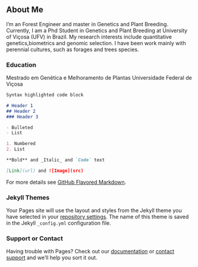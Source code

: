 ## About Me

I’m an Forest Engineer and master in Genetics and Plant Breeding. Currently, I am a Phd Student in Genetics and Plant Breeding at University of Viçosa (UFV) in Brazil. My research interests include quantitative genetics,biometrics and genomic selection. I have been work mainly with perennial cultures, such as forages and trees species. 

### Education

Mestrado em Genética e Melhoramento de Plantas
Universidade Federal de Viçosa

```markdown
Syntax highlighted code block

# Header 1
## Header 2
### Header 3

- Bulleted
- List

1. Numbered
2. List

**Bold** and _Italic_ and `Code` text

[Link](url) and ![Image](src)
```

For more details see [GitHub Flavored Markdown](https://guides.github.com/features/mastering-markdown/).

### Jekyll Themes

Your Pages site will use the layout and styles from the Jekyll theme you have selected in your [repository settings](https://github.com/filipe-manoel/me/settings). The name of this theme is saved in the Jekyll `_config.yml` configuration file.

### Support or Contact

Having trouble with Pages? Check out our [documentation](https://help.github.com/categories/github-pages-basics/) or [contact support](https://github.com/contact) and we’ll help you sort it out.

